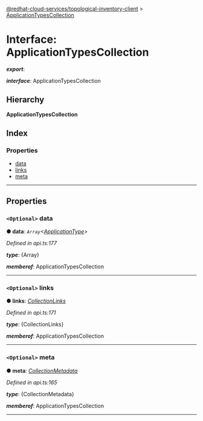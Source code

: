 [@redhat-cloud-services/topological-inventory-client](../README.md) > [ApplicationTypesCollection](../interfaces/applicationtypescollection.md)

# Interface: ApplicationTypesCollection

*__export__*: 

*__interface__*: ApplicationTypesCollection

## Hierarchy

**ApplicationTypesCollection**

## Index

### Properties

* [data](applicationtypescollection.md#data)
* [links](applicationtypescollection.md#links)
* [meta](applicationtypescollection.md#meta)

---

## Properties

<a id="data"></a>

### `<Optional>` data

**● data**: *`Array`<[ApplicationType](applicationtype.md)>*

*Defined in api.ts:177*

*__type__*: {Array}

*__memberof__*: ApplicationTypesCollection

___
<a id="links"></a>

### `<Optional>` links

**● links**: *[CollectionLinks](collectionlinks.md)*

*Defined in api.ts:171*

*__type__*: {CollectionLinks}

*__memberof__*: ApplicationTypesCollection

___
<a id="meta"></a>

### `<Optional>` meta

**● meta**: *[CollectionMetadata](collectionmetadata.md)*

*Defined in api.ts:165*

*__type__*: {CollectionMetadata}

*__memberof__*: ApplicationTypesCollection

___

